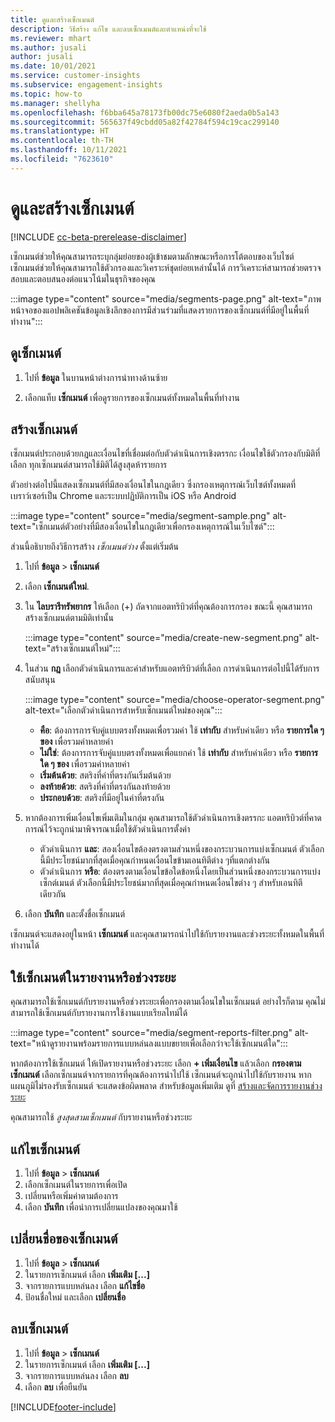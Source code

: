```yaml
---
title: ดูและสร้างเซ็กเมนต์
description: วิธีสร้าง แก้ไข และลบเซ็กเมนต์และตำแหน่งที่จะใช้
ms.reviewer: mhart
ms.author: jusali
author: jusali
ms.date: 10/01/2021
ms.service: customer-insights
ms.subservice: engagement-insights
ms.topic: how-to
ms.manager: shellyha
ms.openlocfilehash: f6bba645a78173fb00dc75e6080f2aeda0b5a143
ms.sourcegitcommit: 565637f49cbdd05a82f42784f594c19cac299140
ms.translationtype: HT
ms.contentlocale: th-TH
ms.lasthandoff: 10/11/2021
ms.locfileid: "7623610"
---
```

# <a name="view-and-create-segments"></a>ดูและสร้างเซ็กเมนต์

[!INCLUDE [cc-beta-prerelease-disclaimer](includes/cc-beta-prerelease-disclaimer.md)]

เซ็กเมนต์ช่วยให้คุณสามารถระบุกลุ่มย่อยของผู้เข้าชมตามลักษณะหรือการโต้ตอบของเว็บไซต์ เซ็กเมนต์ช่วยให้คุณสามารถใช้ตัวกรองและวิเคราะห์ชุดย่อยเหล่านั้นได้ การวิเคราะห์สามารถช่วยตรวจสอบและตอบสนองต่อแนวโน้มในธุรกิจของคุณ 

:::image type="content" source="media/segments-page.png" alt-text="ภาพหน้าจอของแอปพลิเคชันข้อมูลเชิงลึกของการมีส่วนร่วมที่แสดงรายการของเซ็กเมนต์ที่มีอยู่ในพื้นที่ทำงาน":::

## <a name="view-segments"></a>ดูเซ็กเมนต์

1. ไปที่ **ข้อมูล** ในบานหน้าต่างการนำทางด้านซ้าย 

1. เลือกแท็บ **เซ็กเมนต์** เพื่อดูรายการของเซ็กเมนต์ทั้งหมดในพื้นที่ทำงาน 

## <a name="create-a-segment"></a>สร้างเซ็กเมนต์

เซ็กเมนต์ประกอบด้วยกฎและเงื่อนไขที่เชื่อมต่อกับตัวดำเนินการเชิงตรรกะ เงื่อนไขใช้ตัวกรองกับมิติที่เลือก ทุกเซ็กเมนต์สามารถใช้มิติได้สูงสุดห้ารายการ

ตัวอย่างต่อไปนี้แสดงเซ็กเมนต์ที่มีสองเงื่อนไขในกฎเดียว ซึ่งกรองเหตุการณ์เว็บไซต์ทั้งหมดที่เบราว์เซอร์เป็น Chrome และระบบปฏิบัติการเป็น iOS หรือ Android

:::image type="content" source="media/segment-sample.png" alt-text="เซ็กเมนต์ตัวอย่างที่มีสองเงื่อนไขในกฎเดียวเพื่อกรองเหตุการณ์ในเว็บไซต์":::

ส่วนนี้อธิบายถึงวิธีการสร้าง *เซ็กเมนต์ว่าง* ตั้งแต่เริ่มต้น

1. ไปที่ **ข้อมูล** > **เซ็กเมนต์**

1. เลือก **เซ็กเมนต์ใหม่**.

1. ใน **ไลบรารีทรัพยากร** ให้เลือก (+) ถัดจากแอตทริบิวต์ที่คุณต้องการกรอง ขณะนี้ คุณสามารถสร้างเซ็กเมนต์ตามมิติเท่านั้น

   :::image type="content" source="media/create-new-segment.png" alt-text="สร้างเซ็กเมนต์ใหม่":::

1. ในส่วน **กฎ** เลือกตัวดำเนินการและค่าสำหรับแอตทริบิวต์ที่เลือก การดำเนินการต่อไปนี้ได้รับการสนับสนุน

   :::image type="content" source="media/choose-operator-segment.png" alt-text="เลือกตัวดำเนินการสำหรับเซ็กเมนต์ใหม่ของคุณ":::

   - **คือ**: ต้องการการจับคู่แบบตรงทั้งหมดเพื่อรวมค่า ใช้ **เท่ากับ** สำหรับค่าเดียว หรือ **รายการใด ๆ ของ** เพื่อรวมค่าหลายค่า
   - **ไม่ใช่**: ต้องการการจับคู่แบบตรงทั้งหมดเพื่อแยกค่า ใช้ **เท่ากับ** สำหรับค่าเดียว หรือ **รายการใด ๆ ของ** เพื่อรวมค่าหลายค่า
   - **เริ่มต้นด้วย**: สตริงที่ค่าที่ตรงกันเริ่มต้นด้วย
   - **ลงท้ายด้วย**: สตริงที่ค่าที่ตรงกันลงท้ายด้วย
   - **ประกอบด้วย**: สตริงที่มีอยู่ในค่าที่ตรงกัน

1. หากต้องการเพิ่มเงื่อนไขเพิ่มเติมในกลุ่ม คุณสามารถใช้ตัวดำเนินการเชิงตรรกะ แอตทริบิวต์ที่คาดการณ์ไว้จะถูกนำมาพิจารณาเมื่อใช้ตัวดำเนินการตั้งค่า
   - ตัวดำเนินการ **และ**: สองเงื่อนไขต้องตรงตามส่วนหนึ่งของกระบวนการแบ่งเซ็กเมนต์ ตัวเลือกนี้มีประโยชน์มากที่สุดเมื่อคุณกำหนดเงื่อนไขข้ามเอนทิตีต่าง ๆที่แตกต่างกัน
   - ตัวดำเนินการ **หรือ**: ต้องตรงตามเงื่อนไขข้อใดข้อหนึ่งโดยเป็นส่วนหนึ่งของกระบวนการแบ่งเซ็กต์เมนต์ ตัวเลือกนี้มีประโยชน์มากที่สุดเมื่อคุณกำหนดเงื่อนไขต่าง ๆ สำหรับเอนทิตีเดียวกัน

1. เลือก **บันทึก** และตั้งชื่อเซ็กเมนต์ 

เซ็กเมนต์จะแสดงอยู่ในหน้า **เซ็กเมนต์** และคุณสามารถนำไปใช้กับรายงานและช่วงระยะทั้งหมดในพื้นที่ทำงานได้

## <a name="use-a-segment-in-a-report-or-funnel"></a>ใช้เซ็กเมนต์ในรายงานหรือช่วงระยะ

คุณสามารถใช้เซ็กเมนต์กับรายงานหรือช่วงระยะเพื่อกรองตามเงื่อนไขในเซ็กเมนต์ อย่างไรก็ตาม คุณไม่สามารถใช้เซ็กเมนต์กับรายงานการใช้งานแบบเรียลไทม์ได้

:::image type="content" source="media/segment-reports-filter.png" alt-text="หน้าดูรายงานพร้อมรายการแบบหล่นลงแบบขยายเพื่อเลือกว่าจะใช้เซ็กเมนต์ใด":::

หากต้องการใช้เซ็กเมนต์ ให้เปิดรายงานหรือช่วงระยะ เลือก **+ เพิ่มเงื่อนไข** แล้วเลือก **กรองตามเซ็กเมนต์** เลือกเซ็กเมนต์จากรายการที่คุณต้องการนำไปใช้ เซ็กเมนต์จะถูกนำไปใช้กับรายงาน หากแผนภูมิไม่รองรับเซ็กเมนต์ จะแสดงข้อผิดพลาด สำหรับข้อมูลเพิ่มเติม ดูที่ [สร้างและจัดการรายงานช่วงระยะ](funnel-reports.md)
 
คุณสามารถใช้ *สูงสุดสามเซ็กเมนต์* กับรายงานหรือช่วงระยะ

## <a name="edit-a-segment"></a>แก้ไขเซ็กเมนต์

1. ไปที่ **ข้อมูล** > **เซ็กเมนต์**
1. เลือกเซ็กเมนต์ในรายการเพื่อเปิด 
1. เปลี่ยนหรือเพิ่มค่าตามต้องการ
1. เลือก **บันทึก** เพื่อนำการเปลี่ยนแปลงของคุณมาใช้

## <a name="change-the-name-of-a-segment"></a>เปลี่ยนชื่อของเซ็กเมนต์

1. ไปที่ **ข้อมูล** > **เซ็กเมนต์**
1. ในรายการเซ็กเมนต์ เลือก **เพิ่มเติม [...]** 
1. จากรายการแบบหล่นลง เลือก **แก้ไขชื่อ**
1. ป้อนชื่อใหม่ และเลือก **เปลี่ยนชื่อ**

## <a name="delete-a-segment"></a>ลบเซ็กเมนต์

1. ไปที่ **ข้อมูล** > **เซ็กเมนต์**
1. ในรายการเซ็กเมนต์ เลือก **เพิ่มเติม [...]** 
1. จากรายการแบบหล่นลง เลือก **ลบ**
1. เลือก **ลบ** เพื่อยืนยัน



[!INCLUDE[footer-include](../includes/footer-banner.md)]
